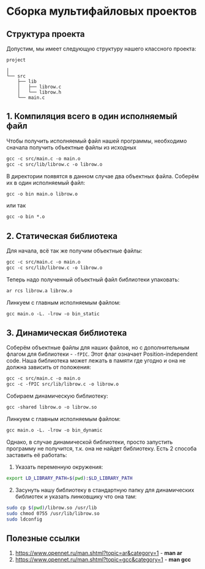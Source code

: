 # Сборка мультифайловых проектов 
## Структура проекта

Допустим, мы имеет следующую структуру нашего классного проекта:

```tree
project

│   
└── src
    ├── lib
    │   ├── librow.c
    │   └── librow.h
    └── main.c
```

## 1. Компиляция всего в один исполняемый файл

Чтобы получить исполняемый файл нашей программы, необходимо сначала получить объектные файлы из исходных

```Makefile
gcc -c src/main.c -o main.o
gcc -c src/lib/librow.c -o librow.o
```

В директории появятся в данном случае два объектных файла. Соберём их в один исполняемый файл:

```Makefile
gcc -o bin main.o librow.o
```

или так

```Makefile
gcc -o bin *.o
```

## 2. Статическая библиотека

Для начала, всё так же получим объектные файлы:

```Makefile
gcc -c src/main.c -o main.o
gcc -c src/lib/librow.c -o librow.o
```

Теперь надо полученный объектный файл библиотеки упаковать:

```Makefile
ar rcs librow.a librow.o
```

Линкуем с главным исполняемым файлом:

```Makefile
gcc main.o -L. -lrow -o bin_static
```

## 3. Динамическая библиотека

Соберём объектные файлы для наших файлов, но с дополнительным флагом для библиотеки - `-fPIC`. Этот флаг означает Position-independent code. Наша библиотека может лежать в памяти где угодно и она не должна зависить от положения:

```Makefile
gcc -c src/main.c -o main.o
gcc -c -fPIC src/lib/librow.c -o librow.o
```

Собираем динамическую библиотеку:

```Makefile
gcc -shared librow.o -o librow.so
```

Линкуем с главным исполняемым файлом:

```Makefile
gcc main.o -L. -lrow -o bin_dynamic
```

Однако, в случае динамической библиотеки, просто запустить программу не получится, т.к. она не найдет библиотеку. Есть 2 способа заставить её работать:

1. Указать переменную окружения:

```bash
export LD_LIBRARY_PATH=$(pwd):$LD_LIBRARY_PATH
```

2. Засунуть нашу библиотеку в стандартную папку для динамических библиотек и указать линковщику что она там:

```bash
sudo cp $(pwd)/librow.so /usr/lib
sudo chmod 0755 /usr/lib/librow.so
sudo ldconfig
```

## Полезные ссылки

1. <https://www.opennet.ru/man.shtml?topic=ar&category=1> - **man ar**
2. <https://www.opennet.ru/man.shtml?topic=gcc&category=1> - **man gcc**
